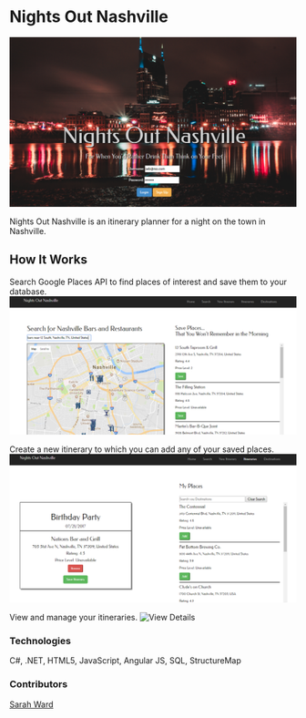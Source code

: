 # Nights Out Nashville
![Home Page](https://raw.githubusercontent.com/sward42/NightOut/master/WebApplication1/app/landingScreenshot.PNG)

Nights Out Nashville is an itinerary planner for a night on the town in Nashville.

## How It Works

Search Google Places API to find places of interest and save them to your database.
![Search Places](https://raw.githubusercontent.com/sward42/NightOut/master/WebApplication1/app/searchScreenshot.PNG)

Create a new itinerary to which you can add any of your saved places.
![Create Itinerary](https://raw.githubusercontent.com/sward42/NightOut/master/WebApplication1/app/newItScreenshot.PNG)

View and manage your itineraries.
![View Details](https://raw.githubusercontent.com/sward42/NightOut/master/WebApplication1/app/allltinerariesScreenshot.PNG)

### Technologies 

C#, .NET, HTML5, JavaScript, Angular JS, SQL, StructureMap

### Contributors

[Sarah Ward](http://github.com/sward42)